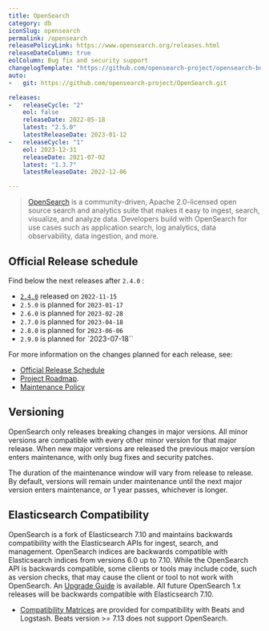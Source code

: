 ```yaml
---
title: OpenSearch
category: db
iconSlug: opensearch
permalink: /opensearch
releasePolicyLink: https://www.opensearch.org/releases.html
releaseDateColumn: true
eolColumn: Bug fix and security support
changelogTemplate: "https://github.com/opensearch-project/opensearch-build/blob/main/release-notes/opensearch-release-notes-__LATEST__.md"
auto:
-   git: https://github.com/opensearch-project/OpenSearch.git

releases:
-   releaseCycle: "2"
    eol: false
    releaseDate: 2022-05-18
    latest: "2.5.0"
    latestReleaseDate: 2023-01-12
-   releaseCycle: "1"
    eol: 2023-12-31
    releaseDate: 2021-07-02
    latest: "1.3.7"
    latestReleaseDate: 2022-12-06

---
```


> [OpenSearch](https://opensearch.org/) is a community-driven, Apache 2.0-licensed open source search and analytics suite that makes it easy to ingest,
> search, visualize, and analyze data. Developers build with OpenSearch for use cases such as application search, log analytics,
> data observability, data ingestion, and more.

## Official Release schedule

Find below the next releases after `2.4.0` : 

- [`2.4.0`](https://opensearch.org/blog/opensearch-2-4-is-available-today/) released on `2022-11-15`
- `2.5.0` is planned for `2023-01-17`
- `2.6.0` is planned for `2023-02-28`
- `2.7.0` is planned for `2023-04-18`
- `2.8.0` is planned for `2023-06-06`
- `2.9.0` is planned for `2023-07-18``

For more information on the changes planned for each release, see:

- [Official Release Schedule](https://opensearch.org/releases.html)
- [Project Roadmap](https://github.com/orgs/opensearch-project/projects/1).
- [Maintenance Policy](https://opensearch.org/releases.html#maintenance-policy)

## Versioning

OpenSearch only releases breaking changes in major versions. All minor versions are compatible with every other minor version
for that major release. When new major versions are released the previous major version enters maintenance, with only
bug fixes and security patches.

The duration of the maintenance window will vary from release to release. By default, versions will remain under maintenance
until the next major version enters maintenance, or 1 year passes, whichever is longer.

## Elasticsearch Compatibility

OpenSearch is a fork of Elasticsearch 7.10 and maintains backwards compatibility with the Elasticsearch APIs for ingest, search, and management. OpenSearch indices are backwards compatible with Elasticsearch indices from versions 6.0 up to 7.10. While the OpenSearch API is backwards compatible, some clients or tools may include code, such as version checks, that may cause the client or tool to not work with OpenSearch. An [Upgrade Guide](https://opensearch.org/faq/#q3.1) is available. All future OpenSearch 1.x releases will be backwards compatible with Elasticsearch 7.10.

- [Compatibility Matrices](https://opensearch.org/docs/latest/clients/agents-and-ingestion-tools/index/#compatibility-matrices) are provided for compatibility with Beats and Logstash. Beats version >= 7.13 does not support OpenSearch.
